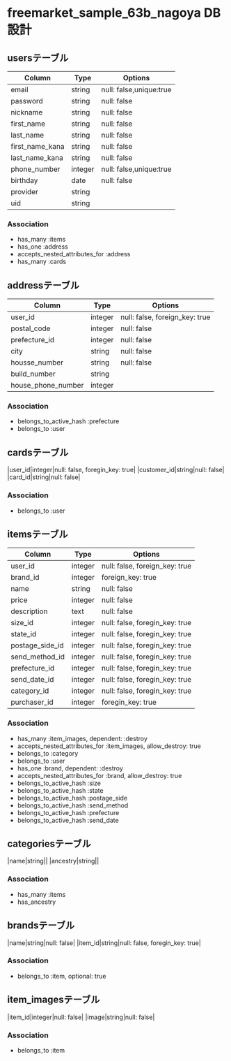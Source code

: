 # freemarket_sample_63b_nagoya DB設計
## usersテーブル
|Column|Type|Options|
|------|----|-------|
|email|string|null: false,unique:true|
|password|string|null: false|
|nickname|string|null: false|
|first_name|string|null: false|
|last_name|string|null: false|
|first_name_kana|string|null: false|
|last_name_kana|string|null: false|
|phone_number|integer|null: false,unique:true|
|birthday|date|null: false|
|provider|string||
|uid|string||
### Association
- has_many :items
- has_one :address
- accepts_nested_attributes_for :address
- has_many :cards

## addressテーブル
|Column|Type|Options|
|------|----|-------|
|user_id|integer|null: false, foreign_key: true|
|postal_code|integer|null: false|
|prefecture_id|integer|null: false|
|city|string|null: false|
|housse_number|string|null: false|
|build_number|string||
|house_phone_number|integer||
### Association
- belongs_to_active_hash :prefecture
- belongs_to :user
## cardsテーブル
|user_id|integer|null: false, foregin_key: true|
|customer_id|string|null: false|
|card_id|string|null: false|
### Association
- belongs_to :user

## itemsテーブル
|Column|Type|Options|
|------|----|-------|
|user_id|integer|null: false, foreign_key: true|
|brand_id|integer|foreign_key: true|
|name|string|null: false|
|price|integer|null: false|
|description|text|null: false|
|size_id|integer|null: false, foregin_key: true|
|state_id|integer|null: false, foregin_key: true|
|postage_side_id|integer|null: false, foregin_key: true|
|send_method_id|integer|null: false, foregin_key: true|
|prefecture_id|integer|null: false, foregin_key: true|
|send_date_id|integer|null: false, foregin_key: true|
|category_id|integer|null: false, foregin_key: true|
|purchaser_id|integer|foregin_key: true|
### Association
- has_many :item_images, dependent: :destroy
- accepts_nested_attributes_for :item_images, allow_destroy: true
- belongs_to :category
- belongs_to :user
- has_one :brand, dependent: :destroy
- accepts_nested_attributes_for :brand, allow_destroy: true
- belongs_to_active_hash :size
- belongs_to_active_hash :state
- belongs_to_active_hash :postage_side
- belongs_to_active_hash :send_method
- belongs_to_active_hash :prefecture
- belongs_to_active_hash :send_date
## categoriesテーブル
|name|string||
|ancestry|string||
### Association
- has_many :items
- has_ancestry
## brandsテーブル
|name|string|null: false|
|item_id|string|null: false, foregin_key: true|
### Association
- belongs_to :item, optional: true
## item_imagesテーブル
|item_id|integer|null: false|
|image|string|null: false|
### Association
- belongs_to :item
